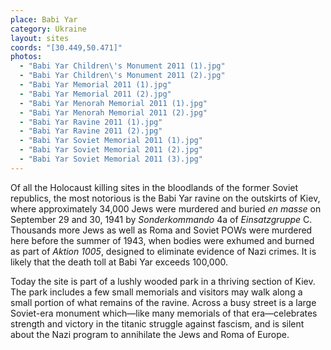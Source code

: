```yaml
---
place: Babi Yar
category: Ukraine
layout: sites
coords: "[30.449,50.471]"
photos:
  - "Babi Yar Children\'s Monument 2011 (1).jpg"
  - "Babi Yar Children\'s Monument 2011 (2).jpg"
  - "Babi Yar Memorial 2011 (1).jpg"
  - "Babi Yar Memorial 2011 (2).jpg"
  - "Babi Yar Menorah Memorial 2011 (1).jpg"
  - "Babi Yar Menorah Memorial 2011 (2).jpg"
  - "Babi Yar Ravine 2011 (1).jpg"
  - "Babi Yar Ravine 2011 (2).jpg"
  - "Babi Yar Soviet Memorial 2011 (1).jpg"
  - "Babi Yar Soviet Memorial 2011 (2).jpg"
  - "Babi Yar Soviet Memorial 2011 (3).jpg"
---
```

Of all the Holocaust killing sites in the bloodlands of the former Soviet republics, the most notorious is the Babi Yar ravine on the outskirts of Kiev, where approximately 34,000 Jews were murdered and buried *en masse* on September 29 and 30, 1941 by *Sonderkommando* 4a of *Einsatzgruppe* C. Thousands more Jews as well as Roma and Soviet POWs were murdered here before the summer of 1943, when bodies were exhumed and burned as part of *Aktion 1005*, designed to eliminate evidence of Nazi crimes. It is likely that the death toll at Babi Yar exceeds 100,000. 

Today the site is part of a lushly wooded park in a thriving section of Kiev. The park includes a few small memorials and visitors may walk along a small portion of what remains of the ravine. Across a busy street is a large Soviet-era monument which&mdash;like many memorials of that era&mdash;celebrates strength and victory in the titanic struggle against fascism, and is silent about the Nazi program to annihilate the Jews and Roma of Europe.